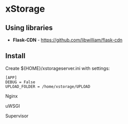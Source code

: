 # xStorage

## Using libraries

- **Flask-CDN** - https://github.com/libwilliam/flask-cdn

## Install

Create ${HOME}/xstorageserver.ini with settings:

```
[APP]
DEBUG = False
UPLOAD_FOLDER = /home/xstorage/UPLOAD
```

Nginx


uWSGI


Supervisor

